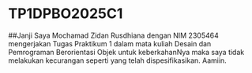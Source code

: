 # TP1DPBO2025C1

##Janji
Saya Mochamad Zidan Rusdhiana dengan NIM 2305464 mengerjakan Tugas Praktikum 1 dalam mata kuliah Desain dan Pemrograman Berorientasi Objek untuk keberkahanNya maka saya tidak melakukan kecurangan seperti yang telah dispesifikasikan. Aamiin.
